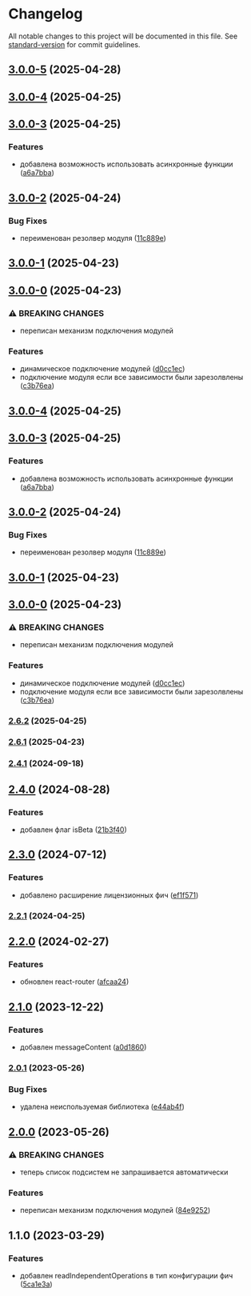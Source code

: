 # Changelog

All notable changes to this project will be documented in this file. See [standard-version](https://github.com/conventional-changelog/standard-version) for commit guidelines.

## [3.0.0-5](https://github.com/Infomaximum/module-expander/compare/v2.6.2...v3.0.0-5) (2025-04-28)

## [3.0.0-4](https://github.com/Infomaximum/module-expander/compare/v3.0.0-3...v3.0.0-4) (2025-04-25)

## [3.0.0-3](https://github.com/Infomaximum/module-expander/compare/v3.0.0-2...v3.0.0-3) (2025-04-25)


### Features

* добавлена возможность использовать асинхронные функции ([a6a7bba](https://github.com/Infomaximum/module-expander/commit/a6a7bbab7f0fd3545d579e8feef122f80d113f96))

## [3.0.0-2](https://github.com/Infomaximum/module-expander/compare/v2.6.1...v3.0.0-2) (2025-04-24)


### Bug Fixes

* переименован резолвер модуля ([11c889e](https://github.com/Infomaximum/module-expander/commit/11c889ee934a2ba919ecbe5f1163c43c091135dd))

## [3.0.0-1](https://github.com/Infomaximum/module-expander/compare/v3.0.0-0...v3.0.0-1) (2025-04-23)

## [3.0.0-0](https://github.com/Infomaximum/module-expander/compare/v2.5.0...v3.0.0-0) (2025-04-23)


### ⚠ BREAKING CHANGES

* переписан механизм подключения модулей

### Features

* динамическое подключение модулей ([d0cc1ec](https://github.com/Infomaximum/module-expander/commit/d0cc1ec29119b91a12decfc03973350872e61b13))
* подключение модуля если все зависимости были зарезолвлены ([c3b76ea](https://github.com/Infomaximum/module-expander/commit/c3b76eae5f2bed2d1a60982a94783a63f3a86100))

## [3.0.0-4](https://github.com/Infomaximum/module-expander/compare/v3.0.0-3...v3.0.0-4) (2025-04-25)

## [3.0.0-3](https://github.com/Infomaximum/module-expander/compare/v3.0.0-2...v3.0.0-3) (2025-04-25)


### Features

* добавлена возможность использовать асинхронные функции ([a6a7bba](https://github.com/Infomaximum/module-expander/commit/a6a7bbab7f0fd3545d579e8feef122f80d113f96))

## [3.0.0-2](https://github.com/Infomaximum/module-expander/compare/v3.0.0-1...v3.0.0-2) (2025-04-24)


### Bug Fixes

* переименован резолвер модуля ([11c889e](https://github.com/Infomaximum/module-expander/commit/11c889ee934a2ba919ecbe5f1163c43c091135dd))

## [3.0.0-1](https://github.com/Infomaximum/module-expander/compare/v3.0.0-0...v3.0.0-1) (2025-04-23)

## [3.0.0-0](https://github.com/Infomaximum/module-expander/compare/v2.5.0...v3.0.0-0) (2025-04-23)


### ⚠ BREAKING CHANGES

* переписан механизм подключения модулей

### Features

* динамическое подключение модулей ([d0cc1ec](https://github.com/Infomaximum/module-expander/commit/d0cc1ec29119b91a12decfc03973350872e61b13))
* подключение модуля если все зависимости были зарезолвлены ([c3b76ea](https://github.com/Infomaximum/module-expander/commit/c3b76eae5f2bed2d1a60982a94783a63f3a86100))

### [2.6.2](https://github.com/Infomaximum/module-expander/compare/v2.6.1...v2.6.2) (2025-04-25)

### [2.6.1](https://github.com/Infomaximum/module-expander/compare/v2.5.0...v2.6.1) (2025-04-23)

### [2.4.1](https://github.com/Infomaximum/module-expander/compare/v2.4.0...v2.4.1) (2024-09-18)

## [2.4.0](https://github.com/Infomaximum/module-expander/compare/v2.3.0...v2.4.0) (2024-08-28)


### Features

* добавлен флаг isBeta ([21b3f40](https://github.com/Infomaximum/module-expander/commit/21b3f40b518d030aadf636dfd7be3c5bed3d243e))

## [2.3.0](https://github.com/Infomaximum/module-expander/compare/v2.2.1...v2.3.0) (2024-07-12)


### Features

* добавлено расширение лицензионных фич ([ef1f571](https://github.com/Infomaximum/module-expander/commit/ef1f5717a16c0b03ba3e223ef081c37c8aa3544c))

### [2.2.1](https://github.com/Infomaximum/module-expander/compare/v2.2.0...v2.2.1) (2024-04-25)

## [2.2.0](https://github.com/Infomaximum/module-expander/compare/v2.1.0...v2.2.0) (2024-02-27)


### Features

* обновлен react-router ([afcaa24](https://github.com/Infomaximum/module-expander/commit/afcaa24a76bed3486e6e83f1e80a01dd7e030fc0))

## [2.1.0](https://github.com/Infomaximum/module-expander/compare/v2.0.1...v2.1.0) (2023-12-22)


### Features

* добавлен messageContent ([a0d1860](https://github.com/Infomaximum/module-expander/commit/a0d1860d87c33e5b695d86f29bec816d6b380551))

### [2.0.1](https://github.com/Infomaximum/module-expander/compare/v2.0.0...v2.0.1) (2023-05-26)


### Bug Fixes

* удалена неиспользуемая библиотека ([e44ab4f](https://github.com/Infomaximum/module-expander/commit/e44ab4fc61719284da1791926b16d6d802bdadfe))

## [2.0.0](https://github.com/Infomaximum/module-expander/compare/v1.1.0...v2.0.0) (2023-05-26)


### ⚠ BREAKING CHANGES

* теперь список подсистем не запрашивается автоматически

### Features

* переписан механизм подключения модулей ([84e9252](https://github.com/Infomaximum/module-expander/commit/84e92520e582f251aa4e433f60a25b888994d846))

## 1.1.0 (2023-03-29)


### Features

* добавлен readIndependentOperations в тип конфигурации фич ([5ca1e3a](https://github.com/Infomaximum/module-expander/commit/5ca1e3a830dab54e1c1ac983ef41f07b8c9c689a))
